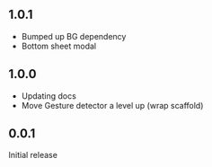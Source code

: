 ## 1.0.1
* Bumped up BG dependency
* Bottom sheet modal 

## 1.0.0

- Updating docs
- Move Gesture detector a level up (wrap scaffold)

## 0.0.1

Initial release
